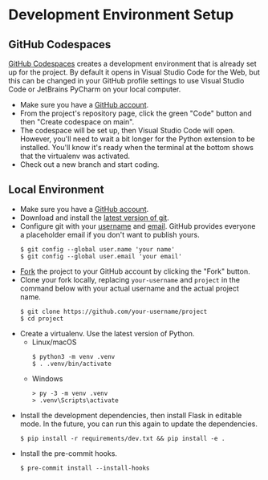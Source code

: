 # Development Environment Setup

## GitHub Codespaces

[GitHub Codespaces][] creates a development environment that is already set up
for the project. By default it opens in Visual Studio Code for the Web, but this
can be changed in your GitHub profile settings to use Visual Studio Code or
JetBrains PyCharm on your local computer.

-   Make sure you have a [GitHub account][].
-   From the project's repository page, click the green "Code" button and then
    "Create codespace on main".
-   The codespace will be set up, then Visual Studio Code will open. However,
    you'll need to wait a bit longer for the Python extension to be installed.
    You'll know it's ready when the terminal at the bottom shows that the
    virtualenv was activated.
-   Check out a new branch and start coding.

## Local Environment

-   Make sure you have a [GitHub account][].
-   Download and install the [latest version of git][].
-   Configure git with your [username][] and [email][]. GitHub provides everyone
    a placeholder email if you don't want to publish yours.
    ```
    $ git config --global user.name 'your name'
    $ git config --global user.email 'your email'
    ```
-   [Fork][] the project to your GitHub account by clicking the "Fork" button.
-   Clone your fork locally, replacing `your-username` and `project` in the
    command below with your actual username and the actual project name.
    ```
    $ git clone https://github.com/your-username/project
    $ cd project
    ```
-   Create a virtualenv. Use the latest version of Python.
    -   Linux/macOS
        ```
        $ python3 -m venv .venv
        $ . .venv/bin/activate
        ```
    -   Windows
        ```
        > py -3 -m venv .venv
        > .venv\Scripts\activate
        ```
-   Install the development dependencies, then install Flask in editable mode.
    In the future, you can run this again to update the dependencies.
    ```
    $ pip install -r requirements/dev.txt && pip install -e .
    ```
-   Install the pre-commit hooks.
    ```
    $ pre-commit install --install-hooks
    ```

[GitHub Codespaces]: https://docs.github.com/en/codespaces
[GitHub account]: https://github.com/join
[latest version of git]: https://git-scm.com/downloads
[username]: https://docs.github.com/en/github/using-git/setting-your-username-in-git
[email]: https://docs.github.com/en/github/setting-up-and-managing-your-github-user-account/setting-your-commit-email-address
[Fork]: https://docs.github.com/en/get-started/quickstart/fork-a-repo
